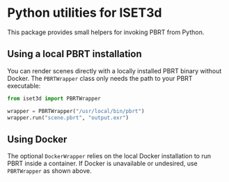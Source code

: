 # Python utilities for ISET3d

This package provides small helpers for invoking PBRT from Python.

## Using a local PBRT installation

You can render scenes directly with a locally installed PBRT binary without
Docker.  The `PBRTWrapper` class only needs the path to your PBRT executable:

```python
from iset3d import PBRTWrapper

wrapper = PBRTWrapper("/usr/local/bin/pbrt")
wrapper.run("scene.pbrt", "output.exr")
```

## Using Docker

The optional `DockerWrapper` relies on the local Docker installation to run PBRT
inside a container.  If Docker is unavailable or undesired, use
`PBRTWrapper` as shown above.

